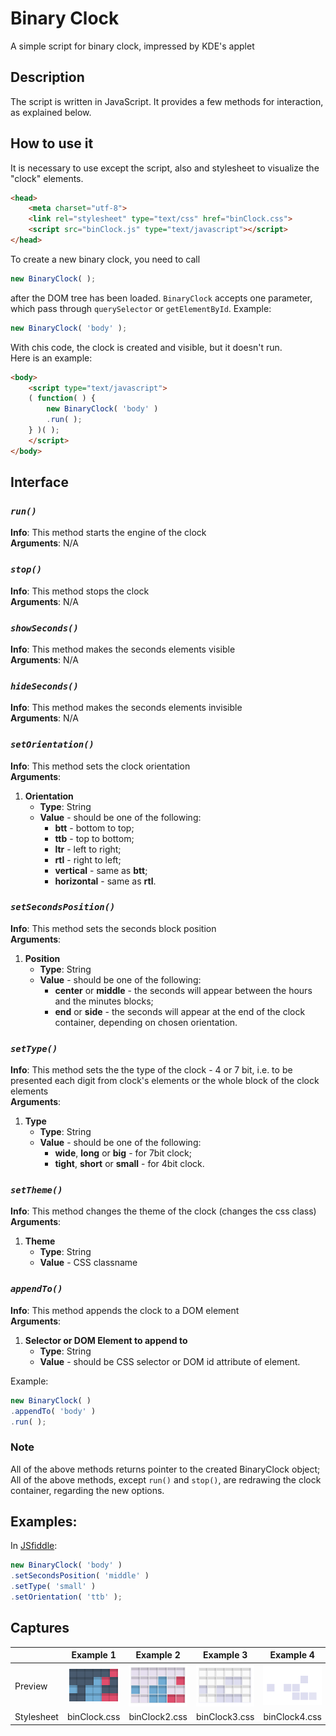 # Binary Clock

A simple script for binary clock, impressed by KDE's applet

## Description

The script is written in JavaScript. It provides a few methods for interaction, as explained below.

## How to use it

It is necessary to use except the script, also and stylesheet to visualize the "clock" elements.
```HTML
<head>
	<meta charset="utf-8">
	<link rel="stylesheet" type="text/css" href="binClock.css">
	<script src="binClock.js" type="text/javascript"></script>
</head>
```
To create a new binary clock, you need to call
```JavaScript
new BinaryClock( );
```
after the DOM tree has been loaded. `BinaryClock` accepts one parameter, which pass through `querySelector` or `getElementById`. Example:
```JavaScript
new BinaryClock( 'body' );
```
With chis code, the clock is created and visible, but it doesn't run.  
Here is an example:
```HTML
<body>
	<script type="text/javascript">
	( function( ) {
		new BinaryClock( 'body' )
		.run( );
	} )( );
	</script>
</body>
```

## Interface

### *`run()`*
**Info**: This method starts the engine of the clock  
**Arguments**: N/A
### *`stop()`*
**Info**: This method stops the clock  
**Arguments**: N/A
### *`showSeconds()`*
**Info**: This method makes the seconds elements visible  
**Arguments**: N/A
### *`hideSeconds()`*
**Info**: This method makes the seconds elements invisible  
**Arguments**: N/A
### *`setOrientation()`*
**Info**: This method sets the clock orientation  
**Arguments**:

1. **Orientation**
	* **Type**: String
	* **Value** - should be one of the following:
		* **btt** - bottom to top;
		* **ttb** - top to bottom;
		* **ltr** - left to right;
		* **rtl** - right to left;
		* **vertical** - same as **btt**;
		* **horizontal** - same as **rtl**.

### *`setSecondsPosition()`*
**Info**: This method sets the seconds block position  
**Arguments**:

1. **Position**
	* **Type**: String
	* **Value** - should be one of the following:
		* **center** or **middle** - the seconds will appear between the hours and the minutes blocks;
		* **end** or **side** - the seconds will appear at the end of the clock container, depending on chosen orientation.

### *`setType()`*
**Info**: This method sets the the type of the clock - 4 or 7 bit, i.e. to be presented each digit from clock's elements or the whole block of the clock elements  
**Arguments**:

1. **Type**
	* **Type**: String
	* **Value** - should be one of the following:
		* **wide**, **long** or **big** - for 7bit clock;
		* **tight**, **short** or **small** - for 4bit clock.

### *`setTheme()`*
**Info**: This method changes the theme of the clock (changes the css class)
**Arguments**:

1. **Theme**
	* **Type**: String
	* **Value** - CSS classname

### *`appendTo()`*
**Info**: This method appends the clock to a DOM element  
**Arguments**:

1. **Selector or DOM Element to append to**
	* **Type**: String
	* **Value** - should be CSS selector or DOM id attribute of element.

Example:
```JavaScript
new BinaryClock( )
.appendTo( 'body' )
.run( );
```

### Note
All of the above methods returns pointer to the created BinaryClock object; All of the above methods, except `run()` and `stop()`, are redrawing the clock container, regarding the new options.  

## Examples:
In [JSfiddle](https://jsfiddle.net/h6m4jvrs/2/):
```JavaScript
new BinaryClock( 'body' )
.setSecondsPosition( 'middle' )
.setType( 'small' )
.setOrientation( 'ttb' );
```
## Captures
|  | Example 1 | Example 2 | Example 3 | Example 4 |
| ------------ | ------------- | ------------ | ------------- | ------------ |
| Preview | ![Example](https://raw.githubusercontent.com/Re-n-Im/BinClock/5a80d6bb3f4b6a49380bc870d7b4fc23263ad8e4/img/example.png) | ![Example](https://raw.githubusercontent.com/Re-n-Im/BinClock/5a80d6bb3f4b6a49380bc870d7b4fc23263ad8e4/img/example2.png) | ![Example](https://raw.githubusercontent.com/Re-n-Im/BinClock/5a80d6bb3f4b6a49380bc870d7b4fc23263ad8e4/img/example3.png) | ![Example](https://raw.githubusercontent.com/Re-n-Im/BinClock/5a80d6bb3f4b6a49380bc870d7b4fc23263ad8e4/img/example4.png) |
| Stylesheet | binClock.css | binClock2.css | binClock3.css | binClock4.css |
